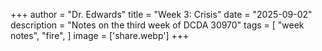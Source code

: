 +++
author = "Dr. Edwards"
title = "Week 3: Crisis"
date = "2025-09-02"
description = "Notes on the third week of DCDA 30970"
tags = [
    "week notes",
    "fire",
]
image = ['share.webp']
+++